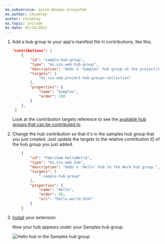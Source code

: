 ```yaml
---
ms.subservice: azure-devops-ecosystem
ms.author: chcomley
author: chcomley
ms.topic: include
ms.date: 02/24/2022
---
```


1. Add a hub group to your app's manifest file in contributions, like this.

    ```json
    "contributions": [
        {
            "id": "sample-hub-group",
            "type": "ms.vss-web.hub-group",
            "description": "Adds a 'Samples' hub group at the project/team-level",
            "targets": [
                "ms.vss-web.project-hub-groups-collection"
            ],
            "properties": {
                "name": "Samples",
                "order": 100
            }
        },
     ]
    ```

	Look at the contribution targets reference to see the [available hub groups that can be contributed to](../../reference/targets/overview.md).

2. Change the hub contribution so that it's in the samples hub group that you just created. Just update the targets to the relative contribution ID of the hub group you just added.

    ```json
        {
            "id": "Fabrikam.HelloWorld",
            "type": "ms.vss-web.hub",
            "description": "Adds a 'Hello' hub to the Work hub group.",
            "targets": [
                ".sample-hub-group"
            ],
            "properties": {
                "name": "Hello",
                "order": 99,
                "uri": "hello-world.html"
            }
        }
    ```

3. [Install](../../develop/install.md) your extension.

   Now your hub appears under your Samples hub group.

   ![Hello hub in the Samples hub group](../../media/create-hub-group/hub-group.png)
